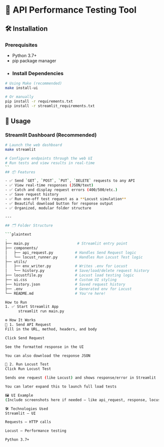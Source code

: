 # 🚀 API Performance Testing Tool 

## 🛠️ Installation

### Prerequisites

- Python 3.7+
- pip package manager
- ### Install Dependencies

```bash
# Using Make (recommended)
make install-ui

# Or manually
pip install -r requirements.txt
pip install -r streamlit_requirements.txt
```

## 📖 Usage

### Streamlit Dashboard (Recommended)

```bash
# Launch the web dashboard
make streamlit

# Configure endpoints through the web UI
# Run tests and view results in real-time
``
## 📦 Features

- ✅ Send `GET`, `POST`, `PUT`, `DELETE` requests to any API
- ✅ View real-time responses (JSON/text)
- ✅ Catch and display request errors (400/500/etc.)
- ✅ Save request history
- ✅ Run one-off test request as a **Locust simulation**
- ✅ Beautiful download button for response output
- ✅ Organized, modular folder structure

---

## 🗂 Folder Structure

```plaintext
.
├── main.py                      # Streamlit entry point
├── components/
│   ├── api_request.py          # Handles Send Request logic
│   └── locust_runner.py        # Handles Run Locust Test logic
├── utils/
│   ├── env_writer.py           # Writes .env for Locust
│   └── history.py              # Save/load/delete request history
├── locustfile.py               # Locust load testing logic
├── ui.css                      # Custom UI styling
├── history.json                # Saved request history
├── .env                        # Generated env for Locust
└── README.md                   # You're here!

How to Run
1. ✅ Start Streamlit App
      streamlit run main.py

⚙️ How It Works
🧪 1. Send API Request
Fill in the URL, method, headers, and body

Click Send Request

See the formatted response in the UI

You can also download the response JSON

🐜 2. Run Locust Test
Click Run Locust Test

Sends one request (like Locust) and shows response/error in Streamlit

You can later expand this to launch full load tests

🖼️ UI Example
(Include screenshots here if needed — like api_request, response, locust output)

🛠️ Technologies Used
Streamlit – UI

Requests – HTTP calls

Locust – Performance testing

Python 3.7+






